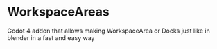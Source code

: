 # WorkspaceAreas
Godot 4 addon that allows making WorkspaceArea or Docks just like in blender in a fast and easy way

